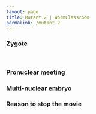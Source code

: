 ```yaml
---
layout: page
title: Mutant 2 | WormClassroom
permalink: /mutant-2
---
```

### Zygote

<div data="/files/worm/nwt21A.mov" type="div/quicktime" height="200"
width="250">

 

</div>

### Pronuclear meeting

<div data="/files/worm/nwt2toProMeetA.mov" type="div/quicktime"
height="200" width="250">

</div>

### Multi-nuclear embryo

<div data="/files/worm/nwt2toMultiA.mov" type="div/quicktime"
height="200" width="250">

</div>

### Reason to stop the movie

<div data="/files/worm/nwt1Reason.mov" type="div/quicktime" height="200"
width="250">

</div>
